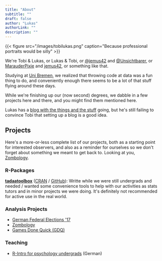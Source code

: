 ```yaml
---
title: "About"
subtitle: ""
draft: false
author: "Lukas"
authorLink: ""
description: ""
---
```



{{< figure src="/images/tobilukas.png" caption="Because professional portraits would be silly" >}}

We're Tobi & Lukas, or Lukas & Tobi, or [@jemus42](https://twitter.com/jemus42) and [@Unsichtbarer](https://twitter.com/Unsichtbarer), or [MarauderPixie](https://github.com/MarauderPixie) and [jemus42](http://github.com/jemus42), or something like that.

Studying at [Uni Bremen](http://uni-bremen.de/), we realized that throwing code at data was a fun thing to do, and conveniently enough there seems to be a lot of that stuff flying around these days.

While we're finishing up our (now second) degrees, we dabble in a few projects here and there, and you might find them mentioned here.

Lukas has a [blog with the things and the stuff](https://blog.jemu.name) going, but he's still failing to convince Tobi that setting up a blog is a good idea.

## Projects

Here's a more-or-less complete list of our projects, both as a starting point for interested observers, and also as a reminder for ourselves so we don't forget about something we meant to get back to. Looking at you, [Zombology](https://zombology.tadaa-data.de).

### R-Packages

[**tadaatoolbox**](https://tadaatoolbox.tadaa-data.de/) ([CRAN](https://cran.r-project.org/package=tadaatoolbox) / [GitHub](https://github.com/tadaadata/tadaatoolbox)): Writte while we were still undergrads and needed / wanted some convenience tools to help with our activities as stats tutors and in minor projects we were doing. It's definitely not recommended for active use in the real world.

### Analysis Projects

- [German Federal Elections '17](https://btw17.tadaa-data.de)
- [Zombology](https://zombology.tadaa-data.de)
- [Games Done Quick (GDQ)](https://gdq.tadaa-data.de)

### Teaching

- [R-Intro for psychology undergrads](https://r-intro.tadaa-data.de) (German)
